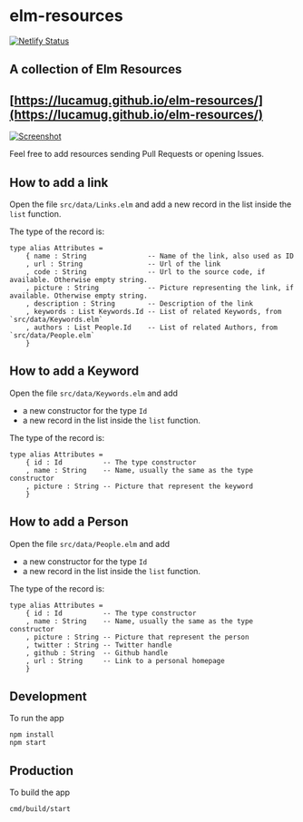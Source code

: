 # elm-resources

[![Netlify Status](https://api.netlify.com/api/v1/badges/aec6dcc8-3e63-47fb-8ec2-a675e0e9492e/deploy-status)](https://app.netlify.com/sites/elm-resources/deploys)

## A collection of Elm Resources

## [https://lucamug.github.io/elm-resources/](https://lucamug.github.io/elm-resources/)

[![Screenshot](https://lucamug.github.io/elm-resources/img/elm-resources.png)](https://lucamug.github.io/elm-resources/)

Feel free to add resources sending Pull Requests or opening Issues.

## How to add a link

Open the file `src/data/Links.elm` and add a new record in the list inside the `list` function.

The type of the record is:
```
type alias Attributes =
    { name : String               -- Name of the link, also used as ID
    , url : String                -- Url of the link
    , code : String               -- Url to the source code, if available. Otherwise empty string.
    , picture : String            -- Picture representing the link, if available. Otherwise empty string.
    , description : String        -- Description of the link
    , keywords : List Keywords.Id -- List of related Keywords, from `src/data/Keywords.elm`
    , authors : List People.Id    -- List of related Authors, from `src/data/People.elm`
    }
```

## How to add a Keyword

Open the file `src/data/Keywords.elm` and add

* a new constructor for the type `Id`
* a new record in the list inside the `list` function.

The type of the record is:
```
type alias Attributes =
    { id : Id          -- The type constructor
    , name : String    -- Name, usually the same as the type constructor
    , picture : String -- Picture that represent the keyword
    }
```

## How to add a Person

Open the file `src/data/People.elm` and add

* a new constructor for the type `Id`
* a new record in the list inside the `list` function.

The type of the record is:
```
type alias Attributes =
    { id : Id          -- The type constructor
    , name : String    -- Name, usually the same as the type constructor
    , picture : String -- Picture that represent the person
    , twitter : String -- Twitter handle
    , github : String  -- Github handle
    , url : String     -- Link to a personal homepage
    }
```

## Development

To run the app

```
npm install
npm start
```

## Production

To build the app

```
cmd/build/start
```
